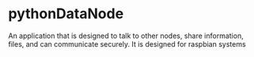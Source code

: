 # pythonDataNode
An application that is designed to talk to other nodes, share information, files, and can communicate securely.  It is designed for raspbian systems
